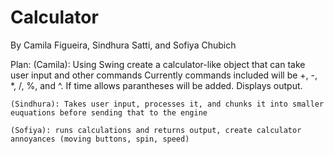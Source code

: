 # Calculator

By Camila Figueira, Sindhura Satti, and Sofiya Chubich

Plan:
    (Camila): Using Swing create a calculator-like object that can take user input and other commands
            Currently commands included will be +, -, *, /, %, and ^. If time allows parantheses will be added. Displays output.

    (Sindhura): Takes user input, processes it, and chunks it into smaller euquations before sending that to the engine

    (Sofiya): runs calculations and returns output, create calculator annoyances (moving buttons, spin, speed)